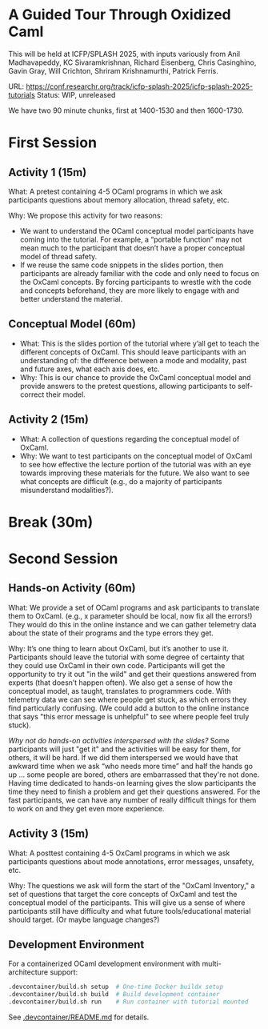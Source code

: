 # A Guided Tour Through Oxidized Caml

This will be held at ICFP/SPLASH 2025, with inputs variously from Anil
Madhavapeddy, KC Sivaramkrishnan, Richard Eisenberg, Chris Casinghino, Gavin
Gray, Will Crichton, Shriram Krishnamurthi, Patrick Ferris.

URL: https://conf.researchr.org/track/icfp-splash-2025/icfp-splash-2025-tutorials
Status: WIP, unreleased

We have two 90 minute chunks, first at 1400-1530 and then 1600-1730.

# First Session

## Activity 1 (15m)

What: A pretest containing 4-5 OCaml programs in which we ask participants
questions about memory allocation, thread safety, etc.

Why: We propose this activity for two reasons:
- We want to understand the OCaml conceptual model participants have coming
  into the tutorial. For example, a “portable function” may not mean much to
  the participant that doesn’t have a proper conceptual model of thread safety.
- If we reuse the same code snippets in the slides portion, then participants
  are already familiar with the code and only need to focus on the OxCaml
  concepts. By forcing participants to wrestle with the code and concepts
  beforehand, they are more likely to engage with and better understand the
  material.

## Conceptual Model (60m)

- What: This is the slides portion of the tutorial where y’all get to teach the
  different concepts of OxCaml. This should leave participants with an
  understanding of: the difference between a mode and modality, past and future
  axes, what each axis does, etc.
- Why: This is our chance to provide the OxCaml conceptual model and provide
  answers to the pretest questions, allowing participants to self-correct their
  model.

## Activity 2 (15m)

- What: A collection of questions regarding the conceptual model of OxCaml.
- Why: We want to test participants on the conceptual model of OxCaml to see
  how effective the lecture portion of the tutorial was with an eye towards
  improving these materials for the future. We also want to see what concepts are
  difficult (e.g., do a majority of participants misunderstand modalities?).

# Break (30m)

# Second Session

## Hands-on Activity (60m)

What: We provide a set of OCaml programs and ask participants to translate them
to OxCaml. (e.g., x parameter should be local, now fix all the errors!) They
would do this in the online instance and we can gather telemetry data about the
state of their programs and the type errors they get.

Why: It’s one thing to learn about OxCaml, but it’s another to use it.
Participants should leave the tutorial with some degree of certainty that they
could use OxCaml in their own code. Participants will get the opportunity to
try it out "in the wild" and get their questions answered from experts (that
doesn’t happen often). We also get a sense of how the conceptual model, as
taught, translates to programmers code.  With telemetry data we can see where
people get stuck, as which errors they find particularly confusing. (We could
add a button to the online instance that says "this error message is unhelpful"
to see where people feel truly stuck).

*Why not do hands-on activities interspersed with the slides?*  Some participants
will just "get it" and the activities will be easy for them, for others, it
will be hard. If we did them interspersed we would have that awkward time when
we ask “who needs more time” and half the hands go up … some people are bored,
others are embarrassed that they're not done. Having time dedicated to hands-on
learning gives the slow participants the time they need to finish a problem and
get their questions answered. For the fast participants, we can have any number
of really difficult things for them to work on and they get even more
experience.

## Activity 3 (15m)

What: A posttest containing 4-5 OxCaml programs in which we ask participants
questions about mode annotations, error messages, unsafety, etc.

Why: The questions we ask will form the start of the "OxCaml Inventory," a set
of questions that target the core concepts of OxCaml and test the conceptual
model of the participants. This will give us a sense of where participants
still have difficulty and what future tools/educational material should target.
(Or maybe language changes?)

## Development Environment

For a containerized OCaml development environment with multi-architecture support:

```bash
.devcontainer/build.sh setup  # One-time Docker buildx setup
.devcontainer/build.sh build  # Build development container
.devcontainer/build.sh run    # Run container with tutorial mounted
```

See [.devcontainer/README.md](.devcontainer/README.md) for details.